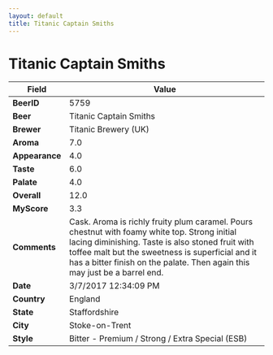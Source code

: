 ```yaml
---
layout: default
title: Titanic Captain Smiths
---
```


# Titanic Captain Smiths

| Field         | Value     |
|---------------|-----------|
| **BeerID** | 5759 |
| **Beer** | Titanic Captain Smiths |
| **Brewer** | Titanic Brewery (UK) |
| **Aroma** | 7.0 |
| **Appearance** | 4.0 |
| **Taste** | 6.0 |
| **Palate** | 4.0 |
| **Overall** | 12.0 |
| **MyScore** | 3.3 |
| **Comments** | Cask. Aroma is richly fruity plum caramel. Pours chestnut with foamy white top. Strong initial lacing diminishing. Taste is also stoned fruit with toffee malt but the sweetness is superficial and it has a bitter finish on the palate. Then again this may just be a barrel end. |
| **Date** | 3/7/2017 12:34:09 PM |
| **Country** | England |
| **State** | Staffordshire |
| **City** | Stoke-on-Trent |
| **Style** | Bitter - Premium / Strong / Extra Special (ESB) |
